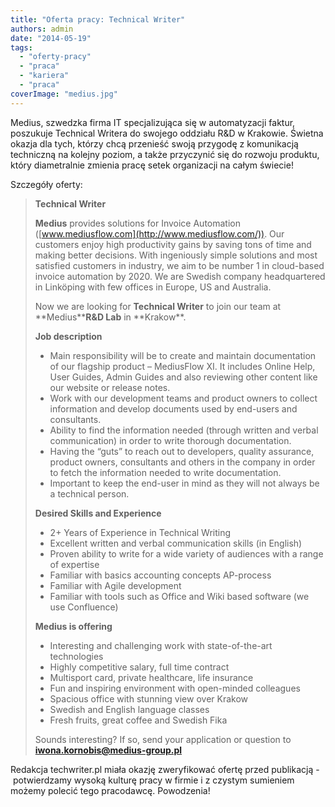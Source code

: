 ```yaml
---
title: "Oferta pracy: Technical Writer"
authors: admin
date: "2014-05-19"
tags:
  - "oferty-pracy"
  - "praca"
  - "kariera"
  - "praca"
coverImage: "medius.jpg"
---
```


Medius, szwedzka firma IT specjalizująca się w automatyzacji faktur, poszukuje
Technical Writera do swojego oddziału R&D w Krakowie. Świetna okazja dla tych,
którzy chcą przenieść swoją przygodę z komunikacją techniczną na kolejny poziom,
a także przyczynić się do rozwoju produktu, który diametralnie zmienia pracę
setek organizacji na całym świecie!

<!--truncate-->

Szczegóły oferty:

> **Technical Writer**
>
> **Medius** provides solutions for Invoice Automation
> ([www.mediusflow.com](http://www.mediusflow.com/)). Our customers enjoy high
> productivity gains by saving tons of time and making better decisions. With
> ingeniously simple solutions and most satisfied customers in industry, we aim
> to be number 1 in cloud-based invoice automation by 2020. We are Swedish
> company headquartered in Linköping with few offices in Europe, US and
> Australia.
>
> Now we are looking for **Technical Writer** to join our team at
> **Medius\*\***R&D Lab** in **Krakow\*\*.
>
> **Job description**
>
> - Main responsibility will be to create and maintain documentation of our
>   flagship product – MediusFlow XI. It includes Online Help, User Guides,
>   Admin Guides and also reviewing other content like our website or release
>   notes.
> - Work with our development teams and product owners to collect information
>   and develop documents used by end-users and consultants.
> - Ability to find the information needed (through written and verbal
>   communication) in order to write thorough documentation.
> - Having the “guts” to reach out to developers, quality assurance, product
>   owners, consultants and others in the company in order to fetch the
>   information needed to write documentation.
> - Important to keep the end-user in mind as they will not always be a
>   technical person.
>
> **Desired Skills and Experience**
>
> - 2+ Years of Experience in Technical Writing
> - Excellent written and verbal communication skills (in English)
> - Proven ability to write for a wide variety of audiences with a range of
>   expertise
> - Familiar with basics accounting concepts AP-process
> - Familiar with Agile development
> - Familiar with tools such as Office and Wiki based software (we use
>   Confluence)
>
> **Medius is offering**
>
> - Interesting and challenging work with state-of-the-art technologies
> - Highly competitive salary, full time contract
> - Multisport card, private healthcare, life insurance
> - Fun and inspiring environment with open-minded colleagues
> - Spacious office with stunning view over Krakow
> - Swedish and English language classes
> - Fresh fruits, great coffee and Swedish Fika
>
> Sounds interesting? If so, send your application or question to
> [**iwona.kornobis@medius-group.pl**](mailto:iwona.kornobis@medius-group.pl)

Redakcja techwriter.pl miała okazję zweryfikować ofertę przed publikacją -
 potwierdzamy wysoką kulturę pracy w firmie i z czystym sumieniem możemy polecić
tego pracodawcę. Powodzenia!
